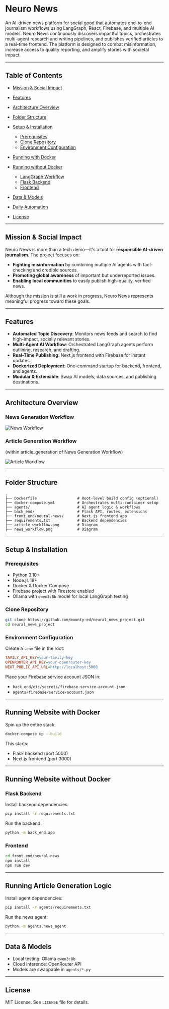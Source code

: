 # Neuro News

An AI-driven news platform for social good that automates end-to-end journalism workflows using LangGraph, React, Firebase, and multiple AI models. Neuro News continuously discovers impactful topics, orchestrates multi-agent research and writing pipelines, and publishes verified articles to a real-time frontend. The platform is designed to combat misinformation, increase access to quality reporting, and amplify stories with societal impact.

---

## Table of Contents

* [Mission & Social Impact](#mission--social-impact)
* [Features](#features)
* [Architecture Overview](#architecture-overview)
* [Folder Structure](#folder-structure)
* [Setup & Installation](#setup--installation)

  * [Prerequisites](#prerequisites)
  * [Clone Repository](#clone-repository)
  * [Environment Configuration](#environment-configuration)
* [Running with Docker](#running-with-docker)
* [Running without Docker](#running-without-docker)

  * [LangGraph Workflow](#langgraph-workflow)
  * [Flask Backend](#flask-backend)
  * [Frontend](#frontend)
* [Data & Models](#data--models)
* [Daily Automation](#daily-automation)
* [License](#license)

---

## Mission & Social Impact

Neuro News is more than a tech demo—it's a tool for **responsible AI-driven journalism**. The project focuses on:

* **Fighting misinformation** by combining multiple AI agents with fact-checking and credible sources.
* **Promoting global awareness** of important but underreported issues.
* **Enabling local communities** to easily publish high-quality, verified news.

Although the mission is still a work in progress, Neuro News represents meaningful progress toward these goals.

---

## Features

* **Automated Topic Discovery**: Monitors news feeds and search to find high-impact, socially relevant stories.
* **Multi-Agent AI Workflow**: Orchestrated LangGraph agents perform outlining, research, and drafting.
* **Real-Time Publishing**: Next.js frontend with Firebase for instant updates.
* **Dockerized Deployment**: One-command startup for backend, frontend, and agents.
* **Modular & Extensible**: Swap AI models, data sources, and publishing destinations.

---

## Architecture Overview

### News Generation Workflow

![News Workflow](news_workflow.png)

### Article Generation Workflow 
(within article_generation of News Generation Workflow)

![Article Workflow](article_workflow.png)

---

## Folder Structure

```
.
├── Dockerfile                  # Root-level build config (optional)
├── docker-compose.yml          # Orchestrates multi-container setup
├── agents/                     # AI agent logic & workflows
├── back_end/                   # Flask API, routes, extensions
├── front_end/neural-news/      # Next.js frontend app
├── requirements.txt            # Backend dependencies
├── article_workflow.png        # Diagram
├── news_workflow.png           # Diagram
```

---

## Setup & Installation

### Prerequisites

* Python 3.10+
* Node.js 18+
* Docker & Docker Compose
* Firebase project with Firestore enabled
* Ollama with `qwen3:8b` model for local LangGraph testing

### Clone Repository

```bash
git clone https://github.com/mounty-ed/neural_news_project.git
cd neural_news_project
```

### Environment Configuration

Create a `.env` file in the root:

```ini
TAVILY_API_KEY=your-tavily-key
OPENROUTER_API_KEY=your-openrouter-key
NEXT_PUBLIC_API_URL=http://localhost:5000
```

Place your Firebase service account JSON in:

* `back_end/etc/secrets/firebase-service-account.json`
* `agents/firebase-service-account.json`

---

## Running Website with Docker

Spin up the entire stack:

```bash
docker-compose up --build
```

This starts:

* Flask backend (port 5000)
* Next.js frontend (port 3000)

---

## Running Website without Docker

### Flask Backend

Install backend dependencies:

```bash
pip install -r requirements.txt
```

Run the backend:

```bash
python -m back_end.app
```

### Frontend

```bash
cd front_end/neural-news
npm install
npm run dev
```

---

## Running Article Generation Logic

Install agent dependencies:

```bash
pip install -r agents/requirements.txt
```

Run the news agent:

```bash
python -m agents.news_agent
```


---

## Data & Models

* Local testing: Ollama `qwen3:8b`
* Cloud inference: OpenRouter API
* Models are swappable in `agents/*.py`

---

## License

MIT License. See `LICENSE` file for details.
